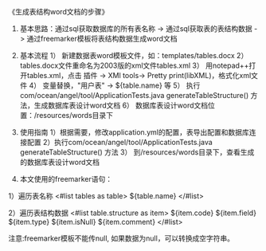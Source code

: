 《生成表结构word文档的步骤》

1. 基本思路：通过sql获取数据库的所有表名称 -> 通过sql获取表的表结构数据 -> 通过freemarker模板将表结构数据生成word文档

2. 基本流程
1） 新建数据表word模板文件，如：templates/tables.docx
2） tables.docx文件重命名为2003版的xml文件tables.xml
3） 用notepad++打开tables.xml，点击 插件 -> XMl tools-> Pretty print(libXML)，格式化xml文件
4） 变量替换，"用户表" -> ${table.name} 等
5） 执行com/ocean/angel/tool/ApplicationTests.java generateTableStructure() 方法，生成数据库表设计word文档
6） 数据库表设计word文档位置：/resources/words目录下

3. 使用指南
1）根据需要，修改application.yml的配置，表导出配置和数据库连接配置
2）执行com/ocean/angel/tool/ApplicationTests.java generateTableStructure() 方法
3） 到/resources/words目录下，查看生成的数据库表设计word文档

4. 本文使用的freemarker语句：

1）遍历表名称
<#list tables as table>
    ${table.name}
</#list>

2）遍历表结构数据
<#list table.structure as item>
    ${item.code}
    ${item.field}
    ${item.type}
    ${item.isNull}
    ${item.comment}
</#list>

注意:freemarker模板不能传null, 如果数据为null，可以转换成空字符串。



